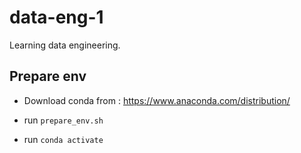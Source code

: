 # data-eng-1
Learning data engineering.



## Prepare env

- Download conda from : https://www.anaconda.com/distribution/

- run ``prepare_env.sh``

- run ``conda activate``
